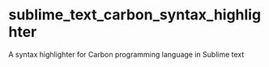 # sublime_text_carbon_syntax_highlighter
A syntax highlighter for Carbon programming language in Sublime text
